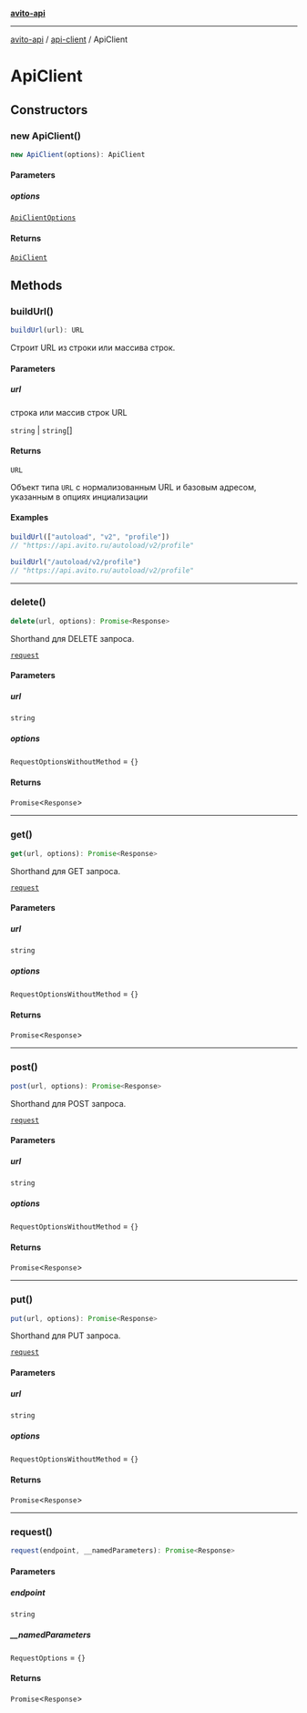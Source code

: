 [**avito-api**](../../README.md)

***

[avito-api](../../README.md) / [api-client](../README.md) / ApiClient

# ApiClient

## Constructors

### new ApiClient()

```ts
new ApiClient(options): ApiClient
```

#### Parameters

##### options

[`ApiClientOptions`](../../index/type-aliases/ApiClientOptions.md)

#### Returns

[`ApiClient`](ApiClient.md)

## Methods

### buildUrl()

```ts
buildUrl(url): URL
```

Строит URL из строки или массива строк.

#### Parameters

##### url

строка или массив строк URL

`string` | `string`[]

#### Returns

`URL`

Объект типа `URL` с нормализованным URL и базовым адресом, указанным в опциях инциализации

#### Examples

```ts
buildUrl(["autoload", "v2", "profile"])
// "https://api.avito.ru/autoload/v2/profile"
```

```ts
buildUrl("/autoload/v2/profile")
// "https://api.avito.ru/autoload/v2/profile"
```

***

### delete()

```ts
delete(url, options): Promise<Response>
```

Shorthand для DELETE запроса.

[`request`](ApiClient.md#request)

#### Parameters

##### url

`string`

##### options

`RequestOptionsWithoutMethod` = `{}`

#### Returns

`Promise`\<`Response`\>

***

### get()

```ts
get(url, options): Promise<Response>
```

Shorthand для GET запроса.

[`request`](ApiClient.md#request)

#### Parameters

##### url

`string`

##### options

`RequestOptionsWithoutMethod` = `{}`

#### Returns

`Promise`\<`Response`\>

***

### post()

```ts
post(url, options): Promise<Response>
```

Shorthand для POST запроса.

[`request`](ApiClient.md#request)

#### Parameters

##### url

`string`

##### options

`RequestOptionsWithoutMethod` = `{}`

#### Returns

`Promise`\<`Response`\>

***

### put()

```ts
put(url, options): Promise<Response>
```

Shorthand для PUT запроса.

[`request`](ApiClient.md#request)

#### Parameters

##### url

`string`

##### options

`RequestOptionsWithoutMethod` = `{}`

#### Returns

`Promise`\<`Response`\>

***

### request()

```ts
request(endpoint, __namedParameters): Promise<Response>
```

#### Parameters

##### endpoint

`string`

##### \_\_namedParameters

`RequestOptions` = `{}`

#### Returns

`Promise`\<`Response`\>
